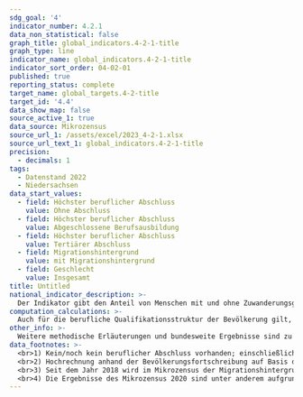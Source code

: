 ```yaml
---
sdg_goal: '4'
indicator_number: 4.2.1
data_non_statistical: false
graph_title: global_indicators.4-2-1-title
graph_type: line
indicator_name: global_indicators.4-2-1-title
indicator_sort_order: 04-02-01
published: true
reporting_status: complete
target_name: global_targets.4-2-title
target_id: '4.4'
data_show_map: false
source_active_1: true
data_source: Mikrozensus
source_url_1: /assets/excel/2023_4-2-1.xlsx
source_url_text_1: global_indicators.4-2-1-title
precision:
  - decimals: 1
tags:
  - Datenstand 2022
  - Niedersachsen
data_start_values:
  - field: Höchster beruflicher Abschluss
    value: Ohne Abschluss
  - field: Höchster beruflicher Abschluss
    value: Abgeschlossene Berufsausbildung
  - field: Höchster beruflicher Abschluss
    value: Tertiärer Abschluss
  - field: Migrationshintergrund
    value: mit Migrationshintergrund
  - field: Geschlecht
    value: Insgesamt
title: Untitled
national_indicator_description: >-
  Der Indikator gibt den Anteil von Menschen mit und ohne Zuwanderungsgeschichte im Alter von 25 bis unter 35 Jahren nach höchstem beruflichen Abschluss wieder. Berufliche Qualifikationen sind ein zentrales Merkmal der strukturellen Teilhabe und beeinflussen die Position am Arbeitsmarkt sowie die gesellschaftliche Teilhabe.
computation_calculations: >-
  Auch für die berufliche Qualifikationsstruktur der Bevölkerung gilt, dass sie sich insgesamt nur langsam ändert. In den höheren Altersgruppen befinden sich viele Zuwanderinnen und Zuwanderer, die ihre beruflichen Qualifikationen im Herkunftsland erworben haben oder gerade aufgrund dieser Qualifikation zugewandert sind (Hochqualifizierte). Die hier vorgenommene Betrachtung der Altersgruppe der 25- bis unter 35-Jährigen gibt Hinweise darauf, wie sich die Qualifikationsstruktur künftig entwickeln wird. Die Angleichung der Bildungsstruktur der Bevölkerung mit Zuwanderungsgeschichte an die Bevölkerung ohne Zuwanderungsgeschichte kann als Voraussetzung für die Angleichung der Beschäftigungsstruktur beider Gruppen angesehen werden. Es wird die berufliche Qualifikationsstruktur der Bevölkerung mit und ohne Zuwanderungsgeschichte wiedergegeben, unabhängig davon, ob ein Abschluss in Deutschland oder im Ausland erworben wurde. Unter die Kategorie „ohne Abschluss“ fallen neben denen, die über keinen beruflichen Abschluss verfügen, auch Personen, die sich noch in einer beruflichen Ausbildung befinden. „Ohne Abschluss“ schließt darüber hinaus auch die Anlernausbildung, das Berufsvorbereitungsjahr und das berufliche Praktikum mit ein. Dadurch ergeben sich für das Berichtsjahr 2005 Abweichungen zu den bisher veröffentlichten Daten. Der Tertiärbereich umfasst Abschlüsse an einer Fachschule, Berufsakademie und einer (Fach-)Hochschule. Datenquelle ist der Mikrozensus. Eine Person hat nach dem Mikrozensus einen Migrationshintergrund, wenn sie selbst oder mindestens ein Elternteil die deutsche Staatsangehörigkeit nicht durch Geburt besitzt. Die Definition umfasst im Einzelnen folgende Personen:<br>1. zugewanderte und nicht zugewanderte Ausländer;<br>2. zugewanderte und nicht zugewanderte Eingebürgerte;<br>3. (Spät-)Aussiedler;<br>4. mit deutscher Staatsangehörigkeit geborene Nachkommen.<br>Der Migrationshintergrund kann sich demnach auch ausschließlich aus den Eigenschaften der Eltern ableiten. <br>Ab Veröffentlichungsjahr 2021 wird zwischen Erst- und Endveröffentlichungen von Mikrozensusergebnissen unterschieden. Bei Erst- und Endergebnissen handelt es sich um zwei Ergebnisarten, die beide auf vollständig aufbereiteten und validierten Daten beruhen. Die Endergebnisse basieren im Gegensatz zu den Erstergebnissen auf einer höheren Anzahl befragter Haushalte. Dies ist dadurch bedingt, dass auch nach Ende eines Erhebungsjahres fehlende Haushalte nach Erinnerungen und/oder Mahnungen noch Auskunft geben. Dieses Datenmaterial wird zudem an einem aktualisierten Bevölkerungseckwert hochgerechnet. Durch den größeren Stichprobenumfang und die aktualisierte Hochrechnung können ggf. Abweichungen gegenüber den Erstergebnissen entstehen. Bei den hier für das Jahr 2022 veröffentlichten Daten handelt es sich um die Erstergebnisse.
other_info: >-
  Weitere methodische Erläuterungen und bundesweite Ergebnisse sind zu finden in: <a href="https://www.destatis.de" target="_blank">Statistisches Bundesamt</a>: Fachserie 1 Reihe 2.1, Bevölkerung und Erwerbstätigkeit (erscheint jährlich).
data_footnotes: >-
  <br>1) Kein/noch kein beruflicher Abschluss vorhanden; einschließlich Anlernausbildung, Berufsvorbereitungsjahr und beruflichem Praktikum.
  <br>2) Hochrechnung anhand der Bevölkerungsfortschreibung auf Basis des Zensus 2011. Die Hochrechnung für die Jahre vor 2011 sowie für bislang veröffentlichte Ergebnisse des Mikrozensus 2011-2013 basiert auf den fortgeschriebenen Ergebnissen der Volkszählung 1987. In 2016 erfolgte die Umstellung Ab 2017 wird nur noch die Bevölkerung in Privathaushalten (ohne Gemeinschaftsunterkünfte) ausgewiesen. Dadurch ergibt sich jeweils eine eingeschränkte Vergleichbarkeit mit den Vorjahren.
  <br>3) Seit dem Jahr 2018 wird im Mikrozensus der Migrationshintergrund im weiteren Sinne jährlich berichtet. Die in der Tabelle ab dem Jahr 2018 abgebildeten Daten zum Migrationshintergrund entsprechen dem Migrationshintergrund im weiteren Sinne, bis 2017 wird der Migrationshintergrund im engeren Sinne abgebildet. Die Vergleichbarkeit ist dadurch eingeschränkt.
  <br>4) Die Ergebnisse des Mikrozensus 2020 sind unter anderem aufgrund methodischer Effekte im Rahmen einer Neugestaltung der Erhebung sowie insbesondere aufgrund der Folgen der Corona-Pandemie in Ihrer Datenqualität eingeschränkt. Auf die Verwendung dieser Ergebnisse wird daher verzichtet. Weitere Informationen zur methodischen Neugestaltung des Mikrozensus ab 2020 und zu den Auswirkungen der Neugestaltung und der Corona-Krise auf die Ergebnisse des Jahres 2020 finden Sie auf der  <a href="https://www.destatis.de/DE/Themen/Gesellschaft-Umwelt/Bevoelkerung/Haushalte-Familien/Methoden/mikrozensus-2020.html" target="_blank">Informationsseite des Statistischen Bundesamtes</a>
---
```

